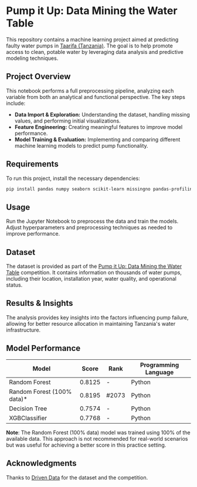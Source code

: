 # Pump it Up: Data Mining the Water Table

This repository contains a machine learning project aimed at predicting faulty water pumps in [Taarifa (Tanzania)](http://taarifa.org). The goal is to help promote access to clean, potable water by leveraging data analysis and predictive modeling techniques.

## Project Overview
This notebook performs a full preprocessing pipeline, analyzing each variable from both an analytical and functional perspective. The key steps include:

- **Data Import & Exploration:** Understanding the dataset, handling missing values, and performing initial visualizations.
- **Feature Engineering:** Creating meaningful features to improve model performance.
- **Model Training & Evaluation:** Implementing and comparing different machine learning models to predict pump functionality.

## Requirements
To run this project, install the necessary dependencies:

```bash
pip install pandas numpy seaborn scikit-learn missingno pandas-profiling
```

## Usage
Run the Jupyter Notebook to preprocess the data and train the models. Adjust hyperparameters and preprocessing techniques as needed to improve performance.

## Dataset
The dataset is provided as part of the [Pump it Up: Data Mining the Water Table](https://www.drivendata.org/competitions/7/pump-it-up-data-mining-the-water-table/) competition. It contains information on thousands of water pumps, including their location, installation year, water quality, and operational status.

## Results & Insights
The analysis provides key insights into the factors influencing pump failure, allowing for better resource allocation in maintaining Tanzania's water infrastructure.

## Model Performance

| Model                     | Score  | Rank  | Programming Language |
|----------------------------|--------|-------|----------------------|
| Random Forest             | 0.8125 | -     | Python               |
| Random Forest (100% data)* | 0.8195 | #2073 | Python               |
| Decision Tree             | 0.7574 | -     | Python               |
| XGBClassifier             | 0.7768 | -     | Python               |

**Note**: The Random Forest (100% data) model was trained using 100% of the available data. This approach is not recommended for real-world scenarios but was useful for achieving a better score in this practice setting.

## Acknowledgments
Thanks to [Driven Data](http://www.drivendata.org) for the dataset and the competition.
